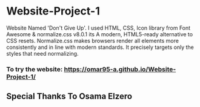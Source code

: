 # Website-Project-1
Website Named 'Don't Give Up'. I used HTML, CSS, Icon library from Font Awesome & normalize.css v8.0.1 its A modern, HTML5-ready alternative to CSS resets. Normalize.css makes browsers render all elements more consistently and in line with modern standards. It precisely targets only the styles that need normalizing.

### To try the website: https://omar95-a.github.io/Website-Project-1/

## Special Thanks To Osama Elzero

